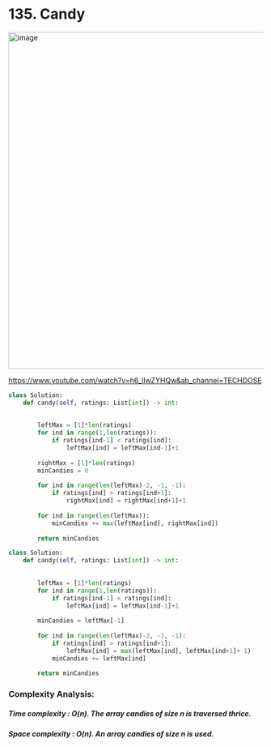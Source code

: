 # 135. Candy

<img width="665" alt="image" src="https://user-images.githubusercontent.com/35987583/186126773-ee5957c6-806d-4f23-b2d8-091f9b60fea0.png">

https://www.youtube.com/watch?v=h6_lIwZYHQw&ab_channel=TECHDOSE

```python
class Solution:
    def candy(self, ratings: List[int]) -> int:
        
        
        leftMax = [1]*len(ratings)
        for ind in range(1,len(ratings)):
            if ratings[ind-1] < ratings[ind]:
                leftMax[ind] = leftMax[ind-1]+1
        
        rightMax = [1]*len(ratings)
        minCandies = 0
        
        for ind in range(len(leftMax)-2, -1, -1):
            if ratings[ind] > ratings[ind+1]:
                rightMax[ind] = rightMax[ind+1]+1
        
        for ind in range(len(leftMax)):
            minCandies += max(leftMax[ind], rightMax[ind])
        
        return minCandies    
```


```python
class Solution:
    def candy(self, ratings: List[int]) -> int:
        
        
        leftMax = [1]*len(ratings)
        for ind in range(1,len(ratings)):
            if ratings[ind-1] < ratings[ind]:
                leftMax[ind] = leftMax[ind-1]+1
        
        minCandies = leftMax[-1]
        
        for ind in range(len(leftMax)-2, -1, -1):
            if ratings[ind] > ratings[ind+1]:
                leftMax[ind] = max(leftMax[ind], leftMax[ind+1]+ 1)
            minCandies += leftMax[ind]
        
        return minCandies
```

### Complexity Analysis:

##### Time complexity : O(n). The array candies of size n is traversed thrice.

##### Space complexity : O(n). An array candies of size n is used.
